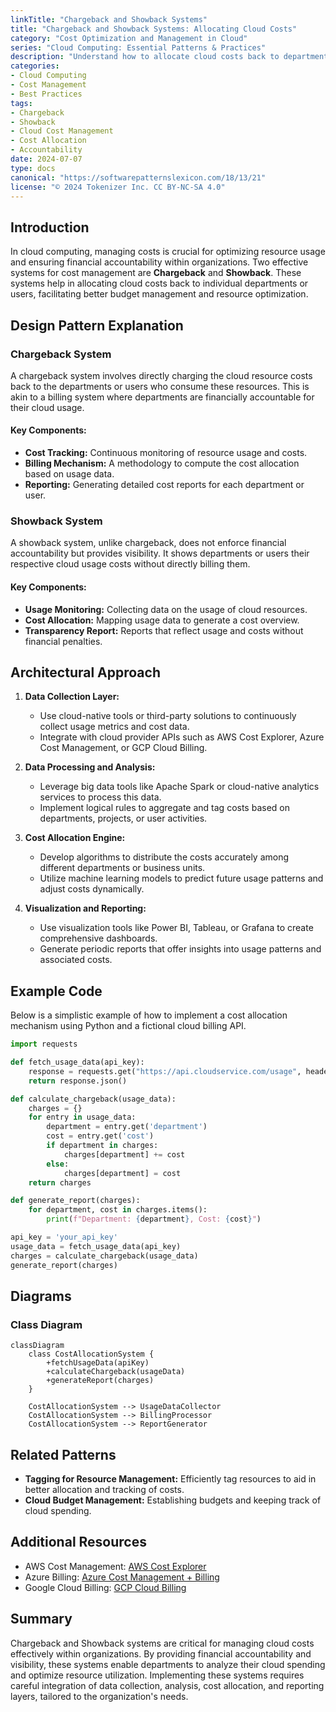 ```yaml
---
linkTitle: "Chargeback and Showback Systems"
title: "Chargeback and Showback Systems: Allocating Cloud Costs"
category: "Cost Optimization and Management in Cloud"
series: "Cloud Computing: Essential Patterns & Practices"
description: "Understand how to allocate cloud costs back to departments or users effectively using chargeback and showback systems, ensuring visibility and accountability."
categories:
- Cloud Computing
- Cost Management
- Best Practices
tags:
- Chargeback
- Showback
- Cloud Cost Management
- Cost Allocation
- Accountability
date: 2024-07-07
type: docs
canonical: "https://softwarepatternslexicon.com/18/13/21"
license: "© 2024 Tokenizer Inc. CC BY-NC-SA 4.0"
---
```


## Introduction

In cloud computing, managing costs is crucial for optimizing resource usage and ensuring financial accountability within organizations. Two effective systems for cost management are **Chargeback** and **Showback**. These systems help in allocating cloud costs back to individual departments or users, facilitating better budget management and resource optimization.

## Design Pattern Explanation

### Chargeback System
A chargeback system involves directly charging the cloud resource costs back to the departments or users who consume these resources. This is akin to a billing system where departments are financially accountable for their cloud usage.

#### Key Components:
- **Cost Tracking:** Continuous monitoring of resource usage and costs.
- **Billing Mechanism:** A methodology to compute the cost allocation based on usage data.
- **Reporting:** Generating detailed cost reports for each department or user.

### Showback System
A showback system, unlike chargeback, does not enforce financial accountability but provides visibility. It shows departments or users their respective cloud usage costs without directly billing them.

#### Key Components:
- **Usage Monitoring:** Collecting data on the usage of cloud resources.
- **Cost Allocation:** Mapping usage data to generate a cost overview.
- **Transparency Report:** Reports that reflect usage and costs without financial penalties.

## Architectural Approach

1. **Data Collection Layer:**
   - Use cloud-native tools or third-party solutions to continuously collect usage metrics and cost data.
   - Integrate with cloud provider APIs such as AWS Cost Explorer, Azure Cost Management, or GCP Cloud Billing.

2. **Data Processing and Analysis:**
   - Leverage big data tools like Apache Spark or cloud-native analytics services to process this data.
   - Implement logical rules to aggregate and tag costs based on departments, projects, or user activities.

3. **Cost Allocation Engine:**
   - Develop algorithms to distribute the costs accurately among different departments or business units.
   - Utilize machine learning models to predict future usage patterns and adjust costs dynamically.

4. **Visualization and Reporting:**
   - Use visualization tools like Power BI, Tableau, or Grafana to create comprehensive dashboards.
   - Generate periodic reports that offer insights into usage patterns and associated costs.

## Example Code

Below is a simplistic example of how to implement a cost allocation mechanism using Python and a fictional cloud billing API.

```python
import requests

def fetch_usage_data(api_key):
    response = requests.get("https://api.cloudservice.com/usage", headers={"Authorization": f"Bearer {api_key}"})
    return response.json()

def calculate_chargeback(usage_data):
    charges = {}
    for entry in usage_data:
        department = entry.get('department')
        cost = entry.get('cost')
        if department in charges:
            charges[department] += cost
        else:
            charges[department] = cost
    return charges

def generate_report(charges):
    for department, cost in charges.items():
        print(f"Department: {department}, Cost: {cost}")

api_key = 'your_api_key'
usage_data = fetch_usage_data(api_key)
charges = calculate_chargeback(usage_data)
generate_report(charges)
```

## Diagrams

### Class Diagram

```mermaid
classDiagram
    class CostAllocationSystem {
        +fetchUsageData(apiKey)
        +calculateChargeback(usageData)
        +generateReport(charges)
    }
    
    CostAllocationSystem --> UsageDataCollector
    CostAllocationSystem --> BillingProcessor
    CostAllocationSystem --> ReportGenerator
```

## Related Patterns

- **Tagging for Resource Management:** Efficiently tag resources to aid in better allocation and tracking of costs.
- **Cloud Budget Management:** Establishing budgets and keeping track of cloud spending.

## Additional Resources

- AWS Cost Management: [AWS Cost Explorer](https://aws.amazon.com/aws-cost-management/)
- Azure Billing: [Azure Cost Management + Billing](https://azure.microsoft.com/en-us/services/cost-management/)
- Google Cloud Billing: [GCP Cloud Billing](https://cloud.google.com/billing)

## Summary

Chargeback and Showback systems are critical for managing cloud costs effectively within organizations. By providing financial accountability and visibility, these systems enable departments to analyze their cloud spending and optimize resource utilization. Implementing these systems requires careful integration of data collection, analysis, cost allocation, and reporting layers, tailored to the organization's needs.
